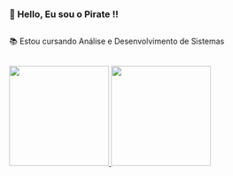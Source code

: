 ### 👋 Hello, Eu sou o Pirate !!
##
📚 Estou cursando Análise e Desenvolvimento de Sistemas
##
<div>

<a href="https://github.com/piratecoder13">
<img height="180em" src="https://github-readme-stats.vercel.app/api?username=piratecoder13&show_icons=true&theme=transparent&include_all_commits=true&count_private=true"/>
<img height="180em" src="https://github-readme-stats.vercel.app/api/top-langs/?username=piratecoder13&layout=compact&langs_count=16&theme=transparent"/>
  
</div>
